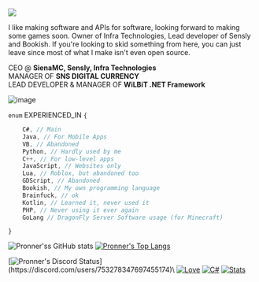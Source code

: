 \
![](https://komarev.com/ghpvc/?username=Pronner&color=blue&style=flat-square)

I like making software and APIs for software, looking forward to making some games soon. Owner of Infra Technologies, Lead developer of Sensly and Bookish. If you're looking to skid something from here, you can just leave since most of what I make isn't even open source.

CEO @ **SienaMC, Sensly, Infra Technologies**\
MANAGER OF **SNS DIGITAL CURRENCY**\
LEAD DEVELOPER & MANAGER OF **WiLBiT .NET Framework**

![image](https://user-images.githubusercontent.com/84229419/201465468-f9960313-31f9-44c8-bb24-840a1465e23e.png)

`enum` EXPERIENCED_IN `{`
```csharp
    C#, // Main
    Java, // For Mobile Apps
    VB, // Abandoned
    Python, // Hardly used by me
    C++, // For low-level apps
    JavaScript, // Websites only
    Lua, // Roblox, but abandoned too
    GDScript, // Abandoned
    Bookish, // My own programming language
    Brainfuck, // ok
    Kotlin, // Learned it, never used it
    PHP, // Never using it ever again
    GoLang // DragonFly Server Software usage (for Minecraft)
```
`}`

![Pronner'ss GitHub stats](https://github-readme-stats.vercel.app/api?username=Pronner&show_icons=true&theme=radical)  [![Pronner's Top Langs](https://github-readme-stats.vercel.app/api/top-langs/?username=Pronner&theme=radical&show_icons=true&layout=compact)](https://github.com/Pronner/github-readme-stats)

[![Pronner's Discord Status](https://lanyard.cnrad.dev/api/753278347697455174?theme=dark&animated=true&borderRadius=10px&idleMessage=Coding%20literally%20all%20the%20time.)](https://discord.com/users/753278347697455174)\
[![Love](https://forthebadge.com/images/badges/built-with-love.svg)]() [![C#](https://forthebadge.com/images/badges/made-with-c-sharp.svg)]() [![Stats](https://forthebadge.com/images/badges/0-percent-optimized.svg)]()
